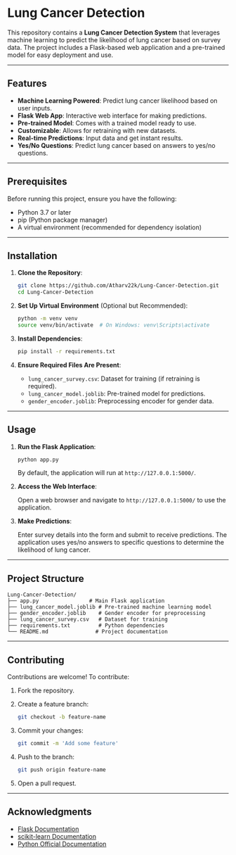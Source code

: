 # Lung Cancer Detection

This repository contains a **Lung Cancer Detection System** that leverages machine learning to predict the likelihood of lung cancer based on survey data. The project includes a Flask-based web application and a pre-trained model for easy deployment and use.

---

## Features

- **Machine Learning Powered**: Predict lung cancer likelihood based on user inputs.
- **Flask Web App**: Interactive web interface for making predictions.
- **Pre-trained Model**: Comes with a trained model ready to use.
- **Customizable**: Allows for retraining with new datasets.
- **Real-time Predictions**: Input data and get instant results.
- **Yes/No Questions**: Predict lung cancer based on answers to yes/no questions.

---

## Prerequisites

Before running this project, ensure you have the following:

- Python 3.7 or later
- pip (Python package manager)
- A virtual environment (recommended for dependency isolation)

---

## Installation

1. **Clone the Repository**:

   ```bash
   git clone https://github.com/Atharv22k/Lung-Cancer-Detection.git
   cd Lung-Cancer-Detection
   ```

2. **Set Up Virtual Environment** (Optional but Recommended):

   ```bash
   python -m venv venv
   source venv/bin/activate  # On Windows: venv\Scripts\activate
   ```

3. **Install Dependencies**:

   ```bash
   pip install -r requirements.txt
   ```

4. **Ensure Required Files Are Present**:

   - `lung_cancer_survey.csv`: Dataset for training (if retraining is required).
   - `lung_cancer_model.joblib`: Pre-trained model for predictions.
   - `gender_encoder.joblib`: Preprocessing encoder for gender data.

---

## Usage

1. **Run the Flask Application**:

   ```bash
   python app.py
   ```

   By default, the application will run at `http://127.0.0.1:5000/`.

2. **Access the Web Interface**:

   Open a web browser and navigate to `http://127.0.0.1:5000/` to use the application.

3. **Make Predictions**:

   Enter survey details into the form and submit to receive predictions. The application uses yes/no answers to specific questions to determine the likelihood of lung cancer.

---

## Project Structure

```
Lung-Cancer-Detection/
├── app.py                # Main Flask application
├── lung_cancer_model.joblib # Pre-trained machine learning model
├── gender_encoder.joblib    # Gender encoder for preprocessing
├── lung_cancer_survey.csv   # Dataset for training
├── requirements.txt         # Python dependencies
└── README.md               # Project documentation
```

---

## Contributing

Contributions are welcome! To contribute:

1. Fork the repository.
2. Create a feature branch:

   ```bash
   git checkout -b feature-name
   ```

3. Commit your changes:

   ```bash
   git commit -m 'Add some feature'
   ```

4. Push to the branch:

   ```bash
   git push origin feature-name
   ```

5. Open a pull request.

---


## Acknowledgments

- [Flask Documentation](https://flask.palletsprojects.com/)
- [scikit-learn Documentation](https://scikit-learn.org/stable/)
- [Python Official Documentation](https://www.python.org/doc/)
